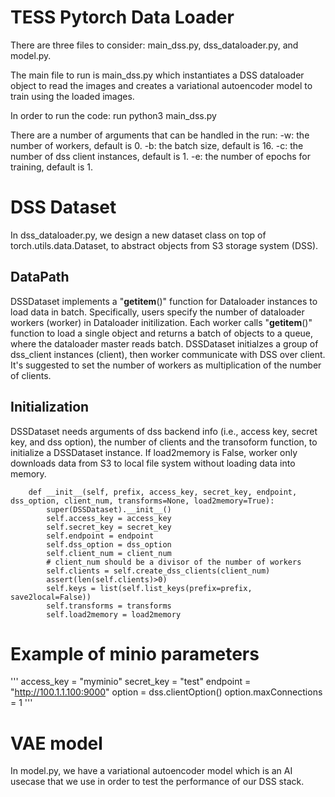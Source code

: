 # TESS Pytorch Data Loader 

There are three files to consider: main_dss.py, dss_dataloader.py, and model.py.

The main file to run is main_dss.py which instantiates a DSS dataloader object to read the images and creates a variational autoencoder model to train using the loaded images.

In order to run the code:
    run python3 main_dss.py

There are a number of arguments that can be handled in the run:
-w: the number of workers, default is 0.
-b: the batch size, default is 16.
-c: the number of dss client instances, default is 1.
-e: the number of epochs for training, default is 1.


# DSS Dataset
In dss_dataloader.py, we design a new dataset class on top of torch.utils.data.Dataset, to abstract objects from S3 storage system (DSS).

## DataPath
DSSDataset implements a "__getitem__()" function for Dataloader instances to load data in batch. Specifically, users specify the number of dataloader workers (worker) in Dataloader initilization. Each worker calls "__getitem__()" function to load a single object and returns a batch of objects to a queue, where the dataloader master reads batch. DSSDataset initialzes a group of dss_client instances (client), then worker communicate with DSS over client. It's suggested to set the number of workers as multiplication of the number of clients.

## Initialization
DSSDataset needs arguments of dss backend info (i.e., access key, secret key, and dss option), the number of clients and the transoform function, to initialize a DSSDataset instance. If load2memory is False, worker only downloads data from S3 to local file system without loading data into memory.
```
    def __init__(self, prefix, access_key, secret_key, endpoint, dss_option, client_num, transforms=None, load2memory=True):
        super(DSSDataset).__init__()
        self.access_key = access_key
        self.secret_key = secret_key
        self.endpoint = endpoint
        self.dss_option = dss_option
        self.client_num = client_num
        # client_num should be a divisor of the number of workers
        self.clients = self.create_dss_clients(client_num)
        assert(len(self.clients)>0)
        self.keys = list(self.list_keys(prefix=prefix, save2local=False))
        self.transforms = transforms
        self.load2memory = load2memory
```

# Example of minio parameters
'''
access_key = "myminio"
secret_key = "test"
endpoint = "http://100.1.1.100:9000"
option = dss.clientOption()
option.maxConnections = 1
'''

# VAE model

In model.py, we have a variational autoencoder model which is an AI usecase that we use in order to test the performance of our DSS stack.